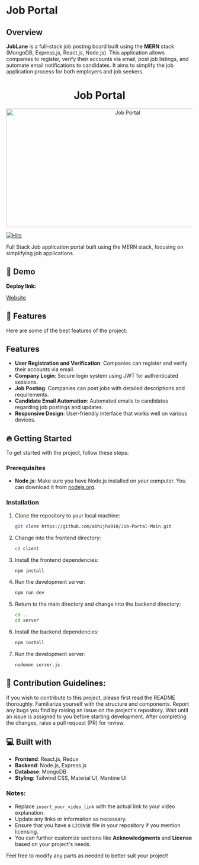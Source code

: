# Job Portal

## Overview
**JobLane** is a full-stack job posting board built using the **MERN** stack (MongoDB, Express.js, React.js, Node.js). This application allows companies to register, verify their accounts via email, post job listings, and automate email notifications to candidates. It aims to simplify the job application process for both employers and job seekers.

<h1 align="center" id="title">Job Portal</h1>

<p align="center">
  <img src="https://socialify.git.ci/abhijha910/Job-Portal-Main/image?forks=1&issues=1&language=1&name=1&owner=1&pulls=1&stargazers=1&theme=Dark" alt="Job Portal" width="640" height="320" />
</p>

[![Hits](https://hits.sh/github.com/abhijha910/Job-Portal-Main.svg?color=116acc)](https://hits.sh/github.com/abhijha910/Job-Portal-Main/)

<p id="description">Full Stack Job application portal built using the MERN stack, focusing on simplifying job applications.</p>

<h2>🚀 Demo</h2>
<strong><span style="color: black;">Deploy link:</span></strong> 

[Website](https://joblane.vercel.app/)

<h2>🧐 Features</h2>

Here are some of the best features of the project:

## Features
- **User Registration and Verification**: Companies can register and verify their accounts via email.
- **Company Login**: Secure login system using JWT for authenticated sessions.
- **Job Posting**: Companies can post jobs with detailed descriptions and requirements.
- **Candidate Email Automation**: Automated emails to candidates regarding job postings and updates.
- **Responsive Design**: User-friendly interface that works well on various devices.

<h2>🔥 Getting Started</h2>

To get started with the project, follow these steps:

### Prerequisites

- **Node.js**: Make sure you have Node.js installed on your computer. You can download it from [nodejs.org](https://nodejs.org).

### Installation

1. Clone the repository to your local machine:
    ```bash
    git clone https://github.com/abhijha910/Job-Portal-Main.git
    ```

2. Change into the frontend directory:
    ```bash
    cd client
    ```

3. Install the frontend dependencies:
    ```bash
    npm install
    ```

4. Run the development server:
    ```bash
    npm run dev
    ```

5. Return to the main directory and change into the backend directory:
    ```bash
    cd ..
    cd server
    ```

6. Install the backend dependencies:
    ```bash
    npm install
    ```

7. Run the development server:
    ```bash
    nodemon server.js
    ```

<h2>🍰 Contribution Guidelines:</h2>

If you wish to contribute to this project, please first read the README thoroughly. Familiarize yourself with the structure and components. Report any bugs you find by raising an issue on the project's repository. Wait until an issue is assigned to you before starting development. After completing the changes, raise a pull request (PR) for review.

<h2>💻 Built with</h2>

- **Frontend**: React.js, Redux
- **Backend**: Node.js, Express.js
- **Database**: MongoDB
- **Styling**: Tailwind CSS, Material UI, Mantine UI


### Notes:
- Replace `insert_your_video_link` with the actual link to your video explanation.
- Update any links or information as necessary.
- Ensure that you have a `LICENSE` file in your repository if you mention licensing.
- You can further customize sections like **Acknowledgments** and **License** based on your project's needs. 

Feel free to modify any parts as needed to better suit your project!


